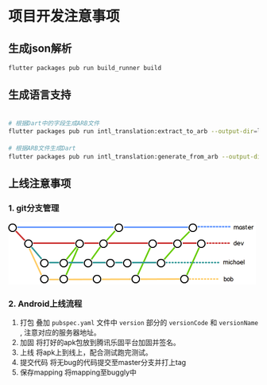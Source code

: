 # 项目开发注意事项


## 生成json解析

```bash
flutter packages pub run build_runner build
```

## 生成语言支持

``` bash

# 根据Dart中的字段生成ARB文件
flutter packages pub run intl_translation:extract_to_arb --output-dir=lib/core/i10n lib/core/i10n/localization_intl.dart

# 根据ARB文件生成Dart
flutter packages pub run intl_translation:generate_from_arb --output-dir=lib/core/generated/i10n --no-use-deferred-loading lib/core/i10n/localization_intl.dart lib/core/i10n/intl_*.arb
```

## 上线注意事项

### 1. git分支管理

![分支管理策略](./branch_manage_tactics.png)

### 2. Android上线流程

1. 打包
    叠加 `pubspec.yaml` 文件中 `version` 部分的 `versionCode` 和 `versionName` , 注意对应的服务器地址。
2. 加固
    将打好的apk包放到腾讯乐固平台加固并签名。
3. 上线
    将apk上到线上，配合测试跑完测试。
4. 提交代码
    将无bug的代码提交至master分支并打上tag
5. 保存mapping
    将mapping至buggly中